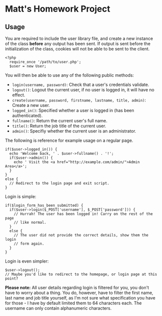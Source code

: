 Matt's Homework Project
=======================

Usage
-----

You are required to include the user library file, and create a new instance of
the class **before** any output has been sent.
If output is sent before the initialization of the class, cookies will not be
able to be sent to the client.

    <?php
      require_once '/path/to/user.php';
      $user = new User;

You will then be able to use any of the following public methods:

 - `login(username, password)`: Check that a user's credentials validate.
 - `logout()`: Logout the current user, if no user is logged in, it will have no effect.
 - `create(username, password, firstname, lastname, title, admin)`: Create a new user.
 - `logged_in()`: Specified whether a user is logged in (has been authenticated).
 - `fullname()`: Return the current user's full name.
 - `title()`: Return the job title of the current user.
 - `admin()`: Specifiy whether the current user is an administrator.

The following is reference for example usage on a regular page.

    if($user->logged_in()) {
      echo 'Welcome back, ' . $user->fullname() . '!';
      if($user->admin()) {
        echo ' Visit the <a href="http://example.com/admin/">Admin Area</a>';
      }
    }
    else {
      // Redirect to the login page and exit script.
    }

Login is simple:

    if($login_form_has_been_submitted) {
      if($user->login($_POST['username'], $_POST['password'])) {
        // Hurrah! The user has been logged in! Carry on the rest of the page
        // like normal.
      }
      else {
        // The user did not provide the correct details, show them the login
        // form again.
      }
    }

Login is even simpler:

    $user->logout();
    // Maybe you'd like to redirect to the homepage, or login page at this point?

**Please note:** All user details regarding login is filtered for you, you don't
have to worry about a thing. You do, however, have to filter the first name,
last name and job title yourself, as I'm not sure what specification you have
for those - I have by default limited them to 64 characters each. The username
can only contain alphanumeric characters.